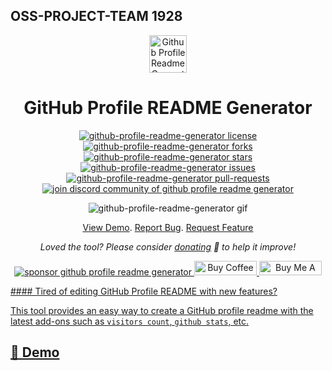 ## OSS-PROJECT-TEAM 1928
<P align="center">
<a 
 href="https://cryptoqueen97.io/gh-profile-readme-generator">
<img alt="Github Profile Readme Generator"src="./src/img/mdg.png"width="60" />
</a>
</p>
<h1 align="center">
  GitHub Profile README Generator
</h1>
<p align="center">
<a href="https://github.com/Cryptoqueen97/github-profile-readme-generator/blob/master/LICENSE" target="blank">
<img src="https://img.shields.io/github/license/Cryptomoon89/github-profile-readme-generator?style=flat-square" alt="github-profile-readme-generator license" />
</a>
<a href="https://github.com/Cryptoqueen97/github-profile-readme-generator/fork" target="blank">
<img src="https://img.shields.io/github/forks//github-profile-readme-generator?style=flat-square" alt="github-profile-readme-generator forks"/>
</a>
<a href="https://github.com/Cryptoqueen97/github-profile-readme-generator/stargazers" target="blank">
<img src="https://img.shields.io/github/stars/Cryptomoon89/github-profile-readme-generator?style=flat-square" alt="github-profile-readme-generator stars"/>
</a>
<a href="https://github.com/Cryptoqueen97/github-profile-readme-generator/issues" target="blank">
<img src="https://img.shields.io/github/issues/Cryptomoon89/github-profile-readme-generator?style=flat-square" alt="github-profile-readme-generator issues"/>
</a>
<a href="https://github.com/Cryptoqueen97/github-profile-readme-generator/pulls" target="blank">
<img src="https://img.shields.io/github/issues-pr/Cryptomoon89/github-profile-readme-generator?style=flat-square" alt="github-profile-readme-generator pull-requests"/>
</a>
<a href="https://discord.gg/HHMs7Eg" target="blank">
<img src="https://img.shields.io/discord/735303195105951764?label=Join%20Community&logo=discord&style=flat-square" alt="join discord community of github profile readme generator"/>
</a>
</p>

<p align="center"><img src="./src/images/github-profile-readme-generator.gif"
alt="github-profile-readme-generator gif"/>
</p>
<p align="center">
<a href="https://Cryptoqueen97.github.io/gh-profile-readme-generator" target="blank">View Demo</a>.
<a href="https://github.com/Cryptoqueen97/github-profile-readme-generator/issues/new/choose">Report Bug</a>.
<a href="https://github.com/Cryptomoon89/github-profile-readme-generator/issues/new/choose">Request Feature</a>
</p>
<p align="center">
<i>Loved the tool? Please consider <a href="https://paypal.me/Ramdani/10">donating</a>  💸 to help it improve! 
</i>
</p>

<p align="center">
<a href="https://www.paypal.me/Ramdani"><img src="https://img.shields.io/badge/support-PayPal-blue?logo=PayPal&style=flat-square&label=Donate" alt="sponsor github profile readme generator"/>
</a>
<a href='https://ko-fi.com/A0A81XXSX' target='_blank'><img height='23' width="100" src='https://cdn.ko-fi.com/cdn/kofi3.png?v=2' alt='Buy Coffee for Cryptoqueen97'/>
</a>
<a
href="https://www.buymeacoffee.com/Cryptomoon89" target="_blank"><img src="https://cdn.buymeacoffee.com/buttons/default-orange.png" alt="Buy Me A Coffee" height="23" width="100" style="border-radius:1px" />
</p>
#### Tired of editing GitHub Profile README with new features?

This tool provides an easy way to create a GitHub profile readme with the latest add-ons such as `visitors count`, `github stats`, etc.

## 🚀 Demo


